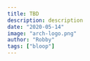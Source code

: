 ```yaml
---
title: TBD
description: description
date: "2020-05-14"
image: "arch-logo.png"
author: "Robby"
tags: ["bloop"]
---
```

<!---->
<!-- ## What is the AUR? -->
<!---->
<!-- The AUR is the Arch User Repository, it essentially holds a bunch of packages -->
<!---->
<!-- from the Arch community not found in the official repository. -->
<!---->
<!-- ## What is yay? -->
<!---->
<!-- `yay` stands for Yet Another Yogurt -->
<!---->
<!-- `yay` is like `pacman` but for the AUR -->
<!---->
<!-- It's written in Go -->
<!---->
<!-- ## Install yay -->
<!---->
<!-- - Make sure you have git: -->
<!---->
<!--   ``` -->
<!--   sudo pacman -S git -->
<!--   ``` -->
<!---->
<!-- - Install using git: -->
<!---->
<!--   ``` -->
<!--   git clone https://aur.archlinux.org/yay.git -->
<!--   cd yay -->
<!--   makepkg -si -->
<!--   ``` -->
<!---->
<!-- - Install binary (Optional) -->
<!---->
<!--   ``` -->
<!--   git clone https://aur.archlinux.org/yay-bin.git -->
<!--   cd yay-bin -->
<!--   makepkg -si -->
<!--   ``` -->
<!---->
<!-- ## Commands -->
<!---->
<!-- Some basics to get you started: -->
<!---->
<!-- - Install a package: -->
<!---->
<!--   ``` -->
<!--   yay -S <package> -->
<!--   ``` -->
<!---->
<!-- - Remove a package: -->
<!---->
<!--   ``` -->
<!--   yay -R <package> -->
<!---->
<!--   yay -Rns <package>   # <- remove package and dependencies -->
<!--   ``` -->
<!---->
<!-- - System upgrade: -->
<!---->
<!--   ``` -->
<!--   yay -Syu             # <- includes all packages even if installed with pacman -->
<!---->
<!--   yay                  # <- this does the same thing -->
<!---->
<!--   yay -Syu --devel     # <- includes -git installed packges -->
<!--   ``` -->
<!---->
<!-- - Search for a package -->
<!---->
<!--   ``` -->
<!--   yay -Ss <package>    # <- this will just search -->
<!---->
<!--   yay <package>        # <- this will search and ask if you want to install -->
<!---->
<!--   yay -Si <package>    # <- this will get info about the package, including dependencies -->
<!--   ``` -->
<!---->
<!-- - List out packages that need to be updated: -->
<!---->
<!--   ``` -->
<!--   yay -Pu -->
<!--   ``` -->
<!---->
<!-- - Clean up unused dependencies -->
<!---->
<!--   ``` -->
<!--   yay -Yc -->
<!--   ``` -->
<!---->
<!-- Remember `man yay` should be your goto -->
<!---->
<!-- ## Note on different types of packages -->
<!---->
<!-- [reddit link with explanation](https://www.reddit.com/r/archlinux/comments/ggnu97/what_is_the_difference_between_versions_of_the/) -->
<!---->
<!-- ## Enable color output -->
<!---->
<!-- Make sure you have the Color option set in your `/etc/pacman.conf` -->
<!---->
<!-- ## AUR can be dangerous -->
<!---->
<!-- Technically not all of the content up there is vetted. -->
<!---->
<!-- So make sure what you download has lots of votes or that you have inspected the source code -->
<!---->
<!-- ## FZF Search -->
<!---->
<!-- ``` -->
<!-- yay -Slq | fzf -m --preview 'cat <(yay -Si {1}) <(yay -Fl {1} | awk "{print \$2}")' | xargs -ro  yay -S -->
<!-- ``` -->
<!---->
<!-- ## Links -->
<!---->
<!-- [yay](https://github.com/Jguer/yay) -->
<!---->
<!-- [AUR](https://aur.archlinux.org/packages/) -->
<!---->
<!-- [ArchWiki](https://wiki.archlinux.org/index.php/Arch_User_Repository) -->
